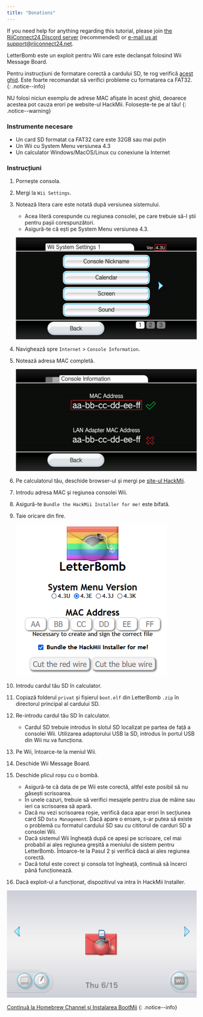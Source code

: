 ```yaml
---
title: "Donations"
---
```


If you need help for anything regarding this tutorial, please join [the RiiConnect24 Discord server](https://discord.gg/rc24) (recommended) or [e-mail us at support@riiconnect24.net](mailto:support@riiconnect24.net).

LetterBomb este un exploit pentru Wii care este declanșat folosind Wii Message Board.

Pentru instrucțiuni de formatare corectă a cardului SD, te rog verifică [acest ghid](https://wiki.hacks.guide/wiki/Formatting_an_SD_card). Este foarte recomandat să verifici probleme cu formatarea ca FAT32.
{: .notice--info}

NU folosi niciun exemplu de adrese MAC afișate în acest ghid, deoarece acestea pot cauza erori pe website-ul HackMii. Folosește-te pe al tău!
{: .notice--warning}

### Instrumente necesare
* Un card SD formatat ca FAT32 care este 32GB sau mai puțin
* Un Wii cu System Menu versiunea 4.3
* Un calculator Windows/MacOS/Linux cu conexiune la Internet

### Instrucțiuni

1. Pornește consola.
1. Mergi la `Wii Settings`.
1. Notează litera care este notată după versiunea sistemului.
    + Acea literă corespunde cu regiunea consolei, pe care trebuie să-l știi pentru pașii corespunzători.
    + Asigură-te că ești pe System Menu versiunea 4.3.

    ![](/images/wii/SystemMenuVersion.png)

1. Navighează spre `Internet` > `Console Information`.
1. Notează adresa MAC completă.

    ![](/images/wii/MacAddress.png)

1. Pe calculatorul tău, deschide browser-ul și mergi pe [site-ul HackMii](https://please.hackmii.com/).
1. Introdu adresa MAC și regiunea consolei Wii.
1. Asigură-te `Bundle the HackMii Installer for me!` este bifată.
1. Taie oricare din fire.

    ![](/images/exploits/letterbomb/LetterBomb-PC.png)

1. Introdu cardul tău SD în calculator.
1. Copiază folderul `privat` și fișierul `boot.elf` din LetterBomb `.zip` în directorul principal al cardului SD.
1. Re-introdu cardul tău SD în calculator.
    + Cardul SD trebuie introdus în slotul SD localizat pe partea de față a consolei Wii. Utilizarea adaptorului USB la SD, introdus în portul USB din Wii nu va funcționa.
1. Pe Wii, întoarce-te la meniul Wii.
1. Deschide Wii Message Board.
1. Deschide plicul roșu cu o bombă.
    + Asigură-te că data de pe Wii este corectă, altfel este posibil să nu găsești scrisoarea.
    + În unele cazuri, trebuie să verifici mesajele pentru ziua de mâine sau ieri ca scrisoarea să apară.
    + Dacă nu vezi scrisoarea roșie, verifică daca apar erori în secțiunea card SD `Data Management`. Dacă apare o eroare, s-ar putea să existe o problemă cu formatul cardului SD sau cu cititorul de carduri SD a consolei Wii.
    + Dacă sistemul Wii îngheață după ce apeși pe scrisoare, cel mai probabil ai ales regiunea greșită a meniului de sistem pentru LetterBomb. Întoarce-te la Pasul 2 și verifică dacă ai ales regiunea corectă.
    + Dacă totul este corect și consola tot îngheață, continuă să încerci până funcționează.
1. Dacă exploit-ul a funcționat, dispozitivul va intra în HackMii Installer.

![](/images/exploits/letterbomb/LetterBomb-Wii.png)

[Continuă la Homebrew Channel și Instalarea BootMii](hbc)
{: .notice--info}
